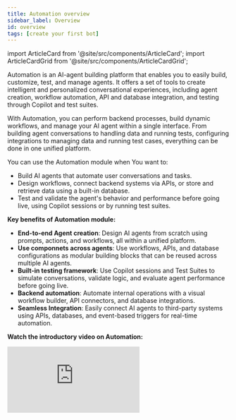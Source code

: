 ```yaml
---
title: Automation overview
sidebar_label: Overview
id: overview
tags: [create your first bot]
---
```

import ArticleCard from '@site/src/components/ArticleCard';
import ArticleCardGrid from '@site/src/components/ArticleCardGrid';

<!-- Automation is an AI-agent building platform that allows you to easily build and customize AI-agent conversations without requiring coding expertise. It provides all the necessary tools to create and test conversational AI-agents. -->


<!-- #### Key features of Automation:

* **Easy conversational flow design**: Easily design the flow of interactions between your AI-agent and customers using intuitive Automation tools like start triggers, [nodes](https://docs.yellow.ai/docs/platform_concepts/studio/build/nodes), variables, fallbacks, databases, and functions.
* **Natural Language Processing (NLP) training**: Train your AI-agent with specific intents to trigger the respective flow to respond accurately to user queries.
* **Custom logic implementation**: Implement advanced functionalities such as multilingual communication, API integrations with third-party apps, and database management using custom logic.
* **Conversation logs**: Keep track of the interaction history between users and your AI-agent, allowing you to analyze interactions and identify potential conversation issues.
* **Instant answering AI-agent creation**: Quickly create a AI-agent designed to provide instant answers to frequently asked questions (FAQs). Easily upload offline documents or add website URLs to enrich your AI-agent's knowledge base. With AI-enabled features, it can perform search operations and provide summarized results to user queries.
* **API integration**: Seamlessly integrate third-party APIs that cannot be integrated through the standard integration module. This feature allows you to enhance the functionality of your FAQ AI-agent by accessing external data and services.

**Watch the introductory video on Automation:**

<center>
<iframe width="560" height="315" src="https://www.youtube.com/embed/yy3tmsFvw64?si=730T0hAHEPL9RC-k" title="YouTube video player" frameborder="0" allow="accelerometer; autoplay; clipboard-write; encrypted-media; gyroscope; picture-in-picture; web-share" allowfullscreen></iframe></center> -->

<!-- **Watch the introductory video on Automation:**

<center>
<iframe width="560" height="315" src="https://www.youtube.com/embed/Bn8TuQgTmIA?si=a7oZMdnmaAh6xgOL" title="YouTube video player" frameborder="0" allow="accelerometer; autoplay; clipboard-write; encrypted-media; gyroscope; picture-in-picture; web-share" referrerpolicy="strict-origin-when-cross-origin" allowfullscreen></iframe>></center>
    -->


Automation is an AI-agent building platform that enables you to easily build, customize, test, and manage agents. It offers a set of tools to create intelligent and personalized conversational experiences, including agent creation, workflow automation, API and database integration, and testing through Copilot and test suites.

With Automation, you can perform backend processes, build dynamic workflows, and manage your AI agent within a single interface. From building agent conversations to handling data and running tests, configuring integrations to managing data and running test cases, everything can be done in one unified platform.

You can use the Automation module when You want to:

* Build AI agents that automate user conversations and tasks.
* Design workflows, connect backend systems via APIs, or store and retrieve data using a built-in database.
* Test and validate the agent's behavior and performance before going live, using Copilot sessions or by running test suites.

**Key benefits of Automation module:**

* **End-to-end Agent creation**: Design AI agents from scratch using prompts, actions, and workflows, all within a unified platform.
* **Use componnets across agents**: Use workflows, APIs, and database configurations as modular building blocks that can be reused across multiple AI agents.
* **Built-in testing framework**: Use Copilot sessions and Test Suites to simulate conversations, validate logic, and evaluate agent performance before going live.
* **Backend automation**: Automate internal operations with a visual workflow builder, API connectors, and database integrations.
* **Seamless Integration**: Easily connect AI agents to third-party systems using APIs, databases, and event-based triggers for real-time automation.


**Watch the introductory video on Automation:**

<div style={{ position:"relative", paddingBottom:"56.25%", height:0, overflow:"hidden", maxWidth:"100%", borderRadius:"12px" }}>
  <iframe
    src="https://www.youtube.com/embed/Bn8TuQgTmIA?si=a7oZMdnmaAh6xgOL"
    style={{ position:"absolute", top:0, left:0, width:"100%", height:"100%" }}
    frameBorder="0"
    allow="accelerometer; autoplay; clipboard-write; encrypted-media; gyroscope; picture-in-picture; web-share"
    allowFullScreen
  />
</div>



### Access Automation

There are two ways in which you can access Automation:

1. **Left navigation bar**: Click on the left navigation bar to access **Automation**.

    ![](https://imgur.com/fg0FkCo.png)
    
2. **Quick links**: Use quick links for quicker navigation to specific sections within Automation. Choose your preferred option to access the desired section.
 
    ![](https://imgur.com/G2cqLk5.png)

### Components of the Automation module

The Automation module offers everything you need to build, integrate, and test your AI agent. By following this sequence **agent setup** > **backend logic** > **integrations** > **data handling** > **automation testing**, you ensure your AI agent is not just functional, but also smart, connected, and reliable.


 Here is a components you will use during the AI agent creation process:
<ArticleCardGrid>
  <ArticleCard
    href="https://docs.yellow.ai/docs/platform_concepts/AIAgent/aiagent-architecture"
    icon="user"
    title="Start with AI Agent setup"
    description="Design conversations using Super agents, Agents, or Knowledge Base agents."
  />
  <ArticleCard
    href="ttps://docs.yellow.ai/docs/platform_concepts/AIAgent/call-workflow"
    icon="robot"
    title="Build backend logic using Workflow builder"
    description="Create and manage backend logic flows to perform tasks and connect APIs."
  />
  <ArticleCard
    href="https://docs.yellow.ai/docs/platform_concepts/studio/api/send-receive-apiresponses"
    icon="book"
    title="Integrate external systems using APIs"
    description="Enable your agent to connect with other platforms by setting up external APIs."
  />
  <ArticleCard
    href="https://docs.yellow.ai/docs/platform_concepts/studio/database"
    icon="eye"
    title="Store and fetch data using Database"
    description="Create and manage structured tables to store or retrieve user data."
  />
  <ArticleCard
    href="https://docs.yellow.ai/docs/platform_concepts/studio/events/event-hub"
    icon="Events"
    title="Use Events to trigger background actions"
    description="Define and manage events to trigger background actions like connecting with systems or sending notifications."
  />
  <ArticleCard
    href="https://docs.yellow.ai/docs/platform_concepts/AICopilot/copilot"
    icon="check-circle"
    title="Test your AI Agent using Copilot"
    description="Simulate and validate your AI agent’s responses in real time using Copilot."
  />
  <ArticleCard
    href="https://docs.yellow.ai/docs/platform_concepts/AIAgent/automated-agent-testing"
    icon="upload"
    title="Run end-to-end checks with Test suites"
    description="Run end-to-end checks before going live using Test Suites."
  />
</ArticleCardGrid>


 
<!-- ## Create your first AI-agent    

Creating a high-performing AI agent involves configuring its personality, capabilities, and interaction channels—including voice. This guide gives you a one-glance understanding of the core setup areas needed to deliver seamless, intelligent user experiences across text and speech.

> ✅ Whether you are building an agent for chat, voice AI, or multi-turn automation, this setup ensures every interaction aligns with your brand, meets user expectations, and scales effortlessly.

## Configuration at a glance

1. **Start with the Super Agent**: Define high-level agent identity and behavior defaults.
2. **Add an Agent**: Configure specific use cases your bot will handle.
3. **Design Conversations**: Use prompts, actions, and logic to shape user interactions.
4. **Set Up Voice AI**: Fine-tune speech capabilities for natural, spoken dialogue.
5. **Manage Variables**: Keep conversation context with reusable, testable variables.
6. **Test and Go Live**: Validate behavior in dev, then publish to production safely.

Here’s what you will find and can customize in every part of the AI agent setup.


| Configuration Area       | Purpose                                                 | What You Define                                                                   |
| ------------------------ | ------------------------------------------------------- | --------------------------------------------------------------------------------- |
| **AI Agent Profile**     | Establishes the agent’s identity and scope.             | Name, role, supported region, model, and data policies.                           |
| **Persona & Tone**       | Shapes the agent’s personality and communication style. | Welcome message, fallback handling, tone, and brand voice alignment.              |
| **Conversations**        | Defines what the agent can do and how it responds.      | Prompt-based logic, input collection, workflows, fallback flows.                  |
| **Voice AI Settings**    | Enables and tunes voice-based interactions.             | Voice model, speech-to-text accuracy, and conversation pacing.                    |
| **Global Components**    | Centralized control of variables and data context.      | System, session, user 360, and output variables.                                  |
| **Testing & Publishing** | Ensures quality before going live.                      | Preview conversations, validate logic, and publish to lower or live environments. |
    
## Create your first AI-agent

For a detailed guide on how to create your first AI-agent, refer to this [document](https://docs.yellow.ai/docs/platform_concepts/get_started/createfirstbot). You can also watch this video for a brief demonstration of creating a AI-agent using the yellow.ai cloud platform. -->






